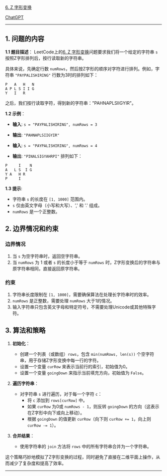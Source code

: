 [6. Z 字形变换](https://leetcode.cn/problems/zigzag-conversion)

[ChatGPT](https://chat.openai.com/share/deee50fa-d954-4c43-bab9-a29c3bfd64dc)

---

## 1. 问题的内容
**1.1 题目描述**：
LeetCode上的[6. Z 字形变换](https://leetcode.cn/problems/zigzag-conversion)问题要求我们将一个给定的字符串 `s` 按照Z字形排列后，按行读取新的字符串。

具体来说，先确定行数 `numRows`，然后按Z字形的顺序对字符进行排列。例如，字符串 `"PAYPALISHIRING"` 行数为3时的排列如下：

```
P   A   H   N
A P L S I I G
Y   I   R
```

之后，我们按行读取字符，得到新的字符串："PAHNAPLSIIGYIR"。

**1.2 示例**：
- **输入**: `s = "PAYPALISHIRING", numRows = 3`
- **输出**: `"PAHNAPLSIIGYIR"`

- **输入**: `s = "PAYPALISHIRING", numRows = 4`
- **输出**: `"PINALSIGYAHRPI"`
  排列如下：

```
P     I    N
A   L S  I G
Y A   H R
P     I
```

**1.3 提示**:
- 字符串 `s` 的长度在 `[1, 1000]` 范围内。
- `s` 仅由英文字母（小写和大写）、',' 和 '.' 组成。
- `numRows` 是一个正整数。

## 2. 边界情况和约束
### 边界情况
1. 当 `s` 为空字符串时，返回空字符串。
2. 当 `numRows` 为 1 或者 `s` 的长度小于等于 `numRows` 时，Z字形变换后的字符串与原字符串相同，直接返回原字符串。

### 约束
1. 字符串长度限制在 `[1, 1000]`，需要确保算法在处理长字符串时的效率。
2. `numRows` 是正整数，需要处理 `numRows` 大于1的情况。
3. 输入字符串只包含英文字母和特定符号，不需要处理Unicode或其他特殊字符。

## 3. 算法和策略
1. **初始化**：
   - 创建一个列表（或数组）`rows`，包含 `min(numRows, len(s))` 个空字符串，用于存储Z字形变换中每一行的字符。
   - 设置一个变量 `curRow` 来表示当前行的索引，初始值为0。
   - 设置一个变量 `goingDown` 来指示当前填充方向，初始值为 `False`。

2. **遍历字符串**：
   - 对字符串 `s` 进行遍历，对于每一个字符 `c`：
     - 将 `c` 添加到 `rows[curRow]` 中。
     - 如果 `curRow` 为0或 `numRows - 1`，则反转 `goingDown` 的方向（这表示在Z字形中向下或向上移动）。
     - 根据 `goingDown` 的值更新 `curRow`（向下则 `curRow += 1`，向上则 `curRow -= 1`）。

3. **合并结果**：
   - 使用字符串的 `join` 方法将 `rows` 中的所有字符串合并为一个字符串。

这个策略巧妙地模拟了Z字形变换的过程，同时避免了直接在二维平面上操作，从而减少了复杂度和提高了效率。

---